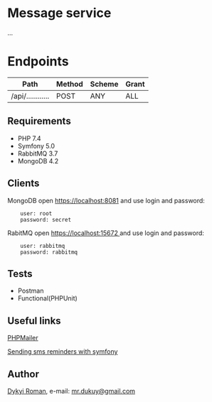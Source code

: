 Message service
=======

...

# Endpoints

| Path                    | Method | Scheme | Grant |
| ----------------------  | ------ | ------ | ----- |
| /api/............       | POST   | ANY    | ALL   |

## Requirements

* PHP 7.4
* Symfony 5.0
* RabbitMQ 3.7
* MongoDB 4.2

## Clients

MongoDB open [https://localhost:8081](https://localhost:8081) and use login and password:

```
    user: root
    password: secret
```

RabitMQ open [https://localhost:15672 ](https://localhost:15672) and use login and password:

```
    user: rabbitmq
    password: rabbitmq
```

## Tests

* Postman
* Functional(PHPUnit)

## Useful links

[PHPMailer](https://github.com/PHPMailer/PHPMailer)

[Sending sms reminders with symfony](https://www.twilio.com/blog/sending-sms-reminders-with-symfony-php-framework)
    
## Author
[Dykyi Roman](https://www.linkedin.com/in/roman-dykyi-43428543/), e-mail: [mr.dukuy@gmail.com](mailto:mr.dukuy@gmail.com)
